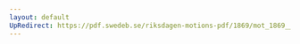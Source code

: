 ```yaml
---
layout: default
UpRedirect: https://pdf.swedeb.se/riksdagen-motions-pdf/1869/mot_1869__ak__00083/mot_1869__ak__00083_003.pdf
---
```

